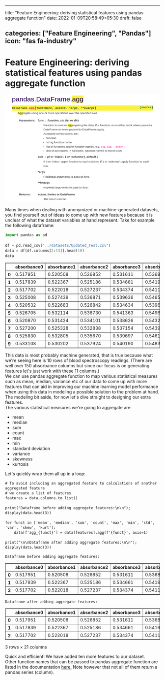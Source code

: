 
---
title: "Feature Engineering: deriving statistical features using pandas aggregate function"
date: 2022-01-09T20:58:49+05:30
draft: false

categories: ["Feature Engineering", "Pandas"]
icon: "fas fa-industry"
---

# **Feature Engineering: deriving statistical features using pandas aggregate function**

<p align="center">
<img src="images/blog/pandas_agg.png" width="600" height="350" alt="png"/>
</p>

Many times when dealing with anonymized or machine-generated datasets, you find yourself out of ideas to come up 
with new features because it is unclear of what the dataset variables at hand represent. Take for example the 
following dataframe:


```python
import pandas as pd

df = pd.read_csv("../datasets/Updated_Test.csv")
data = df[df.columns[2:13]].head(10)
data
```


<table border="1" class="dataframe">
  <thead>
    <tr style="text-align: right;">
      <th></th>
      <th>absorbance0</th>
      <th>absorbance1</th>
      <th>absorbance2</th>
      <th>absorbance3</th>
      <th>absorbance4</th>
      <th>absorbance5</th>
      <th>absorbance6</th>
      <th>absorbance7</th>
      <th>absorbance8</th>
      <th>absorbance9</th>
      <th>absorbance10</th>
    </tr>
  </thead>
  <tbody>
    <tr>
      <th>0</th>
      <td>0.517951</td>
      <td>0.520508</td>
      <td>0.526852</td>
      <td>0.531611</td>
      <td>0.536816</td>
      <td>0.543828</td>
      <td>0.547761</td>
      <td>0.554379</td>
      <td>0.565622</td>
      <td>0.575762</td>
      <td>0.590253</td>
    </tr>
    <tr>
      <th>1</th>
      <td>0.517839</td>
      <td>0.522367</td>
      <td>0.525186</td>
      <td>0.534661</td>
      <td>0.541900</td>
      <td>0.546180</td>
      <td>0.551687</td>
      <td>0.556753</td>
      <td>0.566446</td>
      <td>0.578208</td>
      <td>0.591039</td>
    </tr>
    <tr>
      <th>2</th>
      <td>0.517702</td>
      <td>0.522018</td>
      <td>0.527237</td>
      <td>0.534374</td>
      <td>0.541155</td>
      <td>0.547152</td>
      <td>0.549837</td>
      <td>0.557513</td>
      <td>0.566793</td>
      <td>0.580574</td>
      <td>0.592258</td>
    </tr>
    <tr>
      <th>3</th>
      <td>0.525008</td>
      <td>0.527439</td>
      <td>0.536871</td>
      <td>0.539636</td>
      <td>0.546555</td>
      <td>0.553183</td>
      <td>0.558826</td>
      <td>0.563549</td>
      <td>0.575675</td>
      <td>0.587214</td>
      <td>0.597155</td>
    </tr>
    <tr>
      <th>4</th>
      <td>0.520532</td>
      <td>0.522683</td>
      <td>0.526842</td>
      <td>0.534634</td>
      <td>0.539676</td>
      <td>0.547488</td>
      <td>0.552688</td>
      <td>0.558355</td>
      <td>0.568959</td>
      <td>0.578905</td>
      <td>0.591207</td>
    </tr>
    <tr>
      <th>5</th>
      <td>0.526705</td>
      <td>0.532114</td>
      <td>0.536730</td>
      <td>0.541363</td>
      <td>0.549652</td>
      <td>0.553074</td>
      <td>0.558868</td>
      <td>0.564017</td>
      <td>0.576104</td>
      <td>0.583493</td>
      <td>0.598938</td>
    </tr>
    <tr>
      <th>6</th>
      <td>0.520870</td>
      <td>0.531424</td>
      <td>0.534101</td>
      <td>0.538626</td>
      <td>0.543272</td>
      <td>0.551315</td>
      <td>0.555033</td>
      <td>0.563571</td>
      <td>0.571861</td>
      <td>0.583686</td>
      <td>0.596506</td>
    </tr>
    <tr>
      <th>7</th>
      <td>0.527200</td>
      <td>0.525328</td>
      <td>0.532838</td>
      <td>0.537154</td>
      <td>0.543959</td>
      <td>0.549961</td>
      <td>0.557294</td>
      <td>0.559478</td>
      <td>0.572084</td>
      <td>0.584293</td>
      <td>0.597304</td>
    </tr>
    <tr>
      <th>8</th>
      <td>0.525830</td>
      <td>0.532805</td>
      <td>0.535670</td>
      <td>0.539697</td>
      <td>0.546112</td>
      <td>0.551254</td>
      <td>0.556557</td>
      <td>0.564790</td>
      <td>0.575007</td>
      <td>0.583733</td>
      <td>0.598626</td>
    </tr>
    <tr>
      <th>9</th>
      <td>0.533108</td>
      <td>0.530202</td>
      <td>0.537924</td>
      <td>0.540190</td>
      <td>0.548308</td>
      <td>0.553694</td>
      <td>0.558700</td>
      <td>0.562952</td>
      <td>0.574196</td>
      <td>0.584925</td>
      <td>0.597308</td>
    </tr>
  </tbody>
</table>



This data is most probably machine generated, that is true because what we're seeing here is 10 rows of blood spectroscopy readings. (There are well over 150 absorbance columns but since our focus is on generating features let's just work with these 11 columns.)  
We can use pandas aggregate function to map various statistical measures such as mean, median, variance etc of our data to come up with more features that can aid in improving our machine learning model performance when using this data in modeling a possible solution to the problem at hand. The modeling bit aside, for now let's dive straight to designing our extra features.  
The various statistical measures we're going to aggregate are:

- mean
- median
- sum
- count
- max
- min
- standard deviation
- variance
- skewness
- kurtosis

Let's quickly wrap them all up in a loop:


```
# To avoid including an aggregated feature to calculations of another aggregated feature
# we create a list of features
features = data.columns.to_list()

print("Dataframe before adding aggregate features:\n\n"); display(data.head(3))

for funct in ['mean', 'median', 'sum', 'count', 'max', 'min', 'std', 'var', 'skew', 'kurt']:
    data[f'agg_{funct}'] = data[features].agg(f'{funct}', axis=1)
    
print("\n\nDataframe after adding aggregate features:\n\n"); display(data.head(3))
```

    Dataframe before adding aggregate features:
    
    


<table border="1" class="dataframe">
  <thead>
    <tr style="text-align: right;">
      <th></th>
      <th>absorbance0</th>
      <th>absorbance1</th>
      <th>absorbance2</th>
      <th>absorbance3</th>
      <th>absorbance4</th>
      <th>absorbance5</th>
      <th>absorbance6</th>
      <th>absorbance7</th>
      <th>absorbance8</th>
      <th>absorbance9</th>
      <th>absorbance10</th>
    </tr>
  </thead>
  <tbody>
    <tr>
      <th>0</th>
      <td>0.517951</td>
      <td>0.520508</td>
      <td>0.526852</td>
      <td>0.531611</td>
      <td>0.536816</td>
      <td>0.543828</td>
      <td>0.547761</td>
      <td>0.554379</td>
      <td>0.565622</td>
      <td>0.575762</td>
      <td>0.590253</td>
    </tr>
    <tr>
      <th>1</th>
      <td>0.517839</td>
      <td>0.522367</td>
      <td>0.525186</td>
      <td>0.534661</td>
      <td>0.541900</td>
      <td>0.546180</td>
      <td>0.551687</td>
      <td>0.556753</td>
      <td>0.566446</td>
      <td>0.578208</td>
      <td>0.591039</td>
    </tr>
    <tr>
      <th>2</th>
      <td>0.517702</td>
      <td>0.522018</td>
      <td>0.527237</td>
      <td>0.534374</td>
      <td>0.541155</td>
      <td>0.547152</td>
      <td>0.549837</td>
      <td>0.557513</td>
      <td>0.566793</td>
      <td>0.580574</td>
      <td>0.592258</td>
    </tr>
  </tbody>
</table>


    
    
    Dataframe after adding aggregate features:
    
    


<table border="1" class="dataframe">
  <thead>
    <tr style="text-align: right;">
      <th></th>
      <th>absorbance0</th>
      <th>absorbance1</th>
      <th>absorbance2</th>
      <th>absorbance3</th>
      <th>absorbance4</th>
      <th>absorbance5</th>
      <th>absorbance6</th>
      <th>absorbance7</th>
      <th>absorbance8</th>
      <th>absorbance9</th>
      <th>...</th>
      <th>agg_mean</th>
      <th>agg_median</th>
      <th>agg_sum</th>
      <th>agg_count</th>
      <th>agg_max</th>
      <th>agg_min</th>
      <th>agg_std</th>
      <th>agg_var</th>
      <th>agg_skew</th>
      <th>agg_kurt</th>
    </tr>
  </thead>
  <tbody>
    <tr>
      <th>0</th>
      <td>0.517951</td>
      <td>0.520508</td>
      <td>0.526852</td>
      <td>0.531611</td>
      <td>0.536816</td>
      <td>0.543828</td>
      <td>0.547761</td>
      <td>0.554379</td>
      <td>0.565622</td>
      <td>0.575762</td>
      <td>...</td>
      <td>0.546486</td>
      <td>0.543828</td>
      <td>6.011343</td>
      <td>11</td>
      <td>0.590253</td>
      <td>0.517951</td>
      <td>0.023236</td>
      <td>0.000540</td>
      <td>0.622384</td>
      <td>-0.477046</td>
    </tr>
    <tr>
      <th>1</th>
      <td>0.517839</td>
      <td>0.522367</td>
      <td>0.525186</td>
      <td>0.534661</td>
      <td>0.541900</td>
      <td>0.546180</td>
      <td>0.551687</td>
      <td>0.556753</td>
      <td>0.566446</td>
      <td>0.578208</td>
      <td>...</td>
      <td>0.548388</td>
      <td>0.546180</td>
      <td>6.032264</td>
      <td>11</td>
      <td>0.591039</td>
      <td>0.517839</td>
      <td>0.023451</td>
      <td>0.000550</td>
      <td>0.465583</td>
      <td>-0.609624</td>
    </tr>
    <tr>
      <th>2</th>
      <td>0.517702</td>
      <td>0.522018</td>
      <td>0.527237</td>
      <td>0.534374</td>
      <td>0.541155</td>
      <td>0.547152</td>
      <td>0.549837</td>
      <td>0.557513</td>
      <td>0.566793</td>
      <td>0.580574</td>
      <td>...</td>
      <td>0.548783</td>
      <td>0.547152</td>
      <td>6.036613</td>
      <td>11</td>
      <td>0.592258</td>
      <td>0.517702</td>
      <td>0.023911</td>
      <td>0.000572</td>
      <td>0.520019</td>
      <td>-0.569977</td>
    </tr>
  </tbody>
</table>
<p>3 rows × 21 columns</p>


Quick and efficient! We have added ten more features to our dataset.  
Other function names that can be passed to pandas aggregate function are listed in the documentation [here.](https://pandas.pydata.org/pandas-docs/stable/reference/api/pandas.core.groupby.GroupBy.pipe.html#) Note however that not all of them return a pandas series (column).
